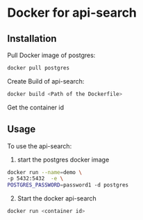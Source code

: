 # Docker for api-search

## Installation

Pull Docker image of postgres:

```bash
docker pull postgres
```

Create Build of api-search:

```bash
docker build <Path of the Dockerfile>
```
Get the container id

## Usage

To use the api-search:

1. start the postgres docker image

```bash
docker run --name=demo \
-p 5432:5432  -e \ 
POSTGRES_PASSWORD=password1 -d postgres
```

2. Start the docker api-search

```bash
docker run <container id>
```

